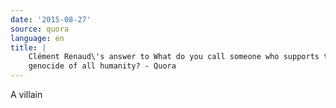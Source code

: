 ```yaml
---
date: '2015-08-27'
source: quora
language: en
title: |
    Clément Renaud\'s answer to What do you call someone who supports the
    genocide of all humanity? - Quora
---
```


A villain
